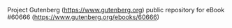 Project Gutenberg (https://www.gutenberg.org) public repository for eBook #60666 (https://www.gutenberg.org/ebooks/60666)
